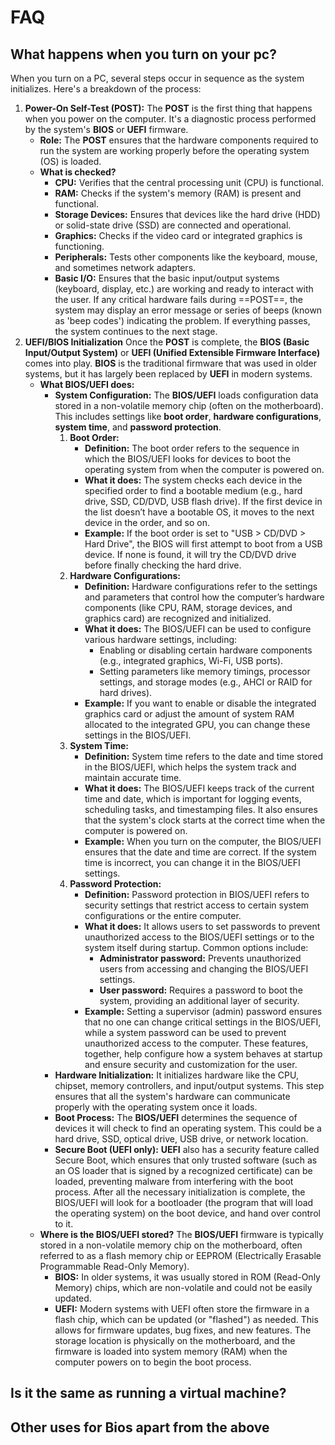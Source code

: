 # FAQ

## **What happens when you turn on your pc?**

When you turn on a PC, several steps occur in sequence as the system initializes. Here's a breakdown of the process:

1. **Power-On Self-Test (POST):**
    The **POST** is the first thing that happens when you power on the computer. It's a diagnostic process performed by the system's **BIOS** or **UEFI** firmware.
    - **Role:** The **POST** ensures that the hardware components required to run the system are working properly before the operating system (OS) is loaded.
    - **What is checked?**
        - **CPU:** Verifies that the central processing unit (CPU) is functional.
        - **RAM:** Checks if the system's memory (RAM) is present and functional.
        - **Storage Devices:** Ensures that devices like the hard drive (HDD) or solid-state drive (SSD) are connected and operational.
        - **Graphics:** Checks if the video card or integrated graphics is functioning.
        - **Peripherals:** Tests other components like the keyboard, mouse, and sometimes network adapters.
        - **Basic I/O:** Ensures that the basic input/output systems (keyboard, display, etc.) are working and ready to interact with the user.
    If any critical hardware fails during ==POST==, the system may display an error message or series of beeps (known as 'beep codes') indicating the problem. If everything passes, the system continues to the next stage.
2. **UEFI/BIOS Initialization**
    Once the **POST** is complete, the **BIOS (Basic Input/Output System)** or **UEFI (Unified Extensible Firmware Interface)** comes into play. **BIOS** is the traditional firmware that was used in older systems, but it has largely been replaced by **UEFI** in modern systems.
    - **What BIOS/UEFI does:**
        - **System Configuration:** The **BIOS/UEFI** loads configuration data stored in a non-volatile memory chip (often on the motherboard). This includes settings like **boot order**, **hardware configurations**, **system time**, and **password protection**.
            1. **Boot Order:**
                - **Definition:** The boot order refers to the sequence in which the BIOS/UEFI looks for devices to boot the operating system from when the computer is powered on.
                - **What it does:** The system checks each device in the specified order to find a bootable medium (e.g., hard drive, SSD, CD/DVD, USB flash drive). If the first device in the list doesn’t have a bootable OS, it moves to the next device in the order, and so on.
                - **Example:** If the boot order is set to "USB > CD/DVD > Hard Drive", the BIOS will first attempt to boot from a USB device. If none is found, it will try the CD/DVD drive before finally checking the hard drive.
            2. **Hardware Configurations:**
                - **Definition:** Hardware configurations refer to the settings and parameters that control how the computer’s hardware components (like CPU, RAM, storage devices, and graphics card) are recognized and initialized.
                - **What it does:** The BIOS/UEFI can be used to configure various hardware settings, including:
                    - Enabling or disabling certain hardware components (e.g., integrated graphics, Wi-Fi, USB ports).
                    - Setting parameters like memory timings, processor settings, and storage modes (e.g., AHCI or RAID for hard drives).
                - **Example:** If you want to enable or disable the integrated graphics card or adjust the amount of system RAM allocated to the integrated GPU, you can change these settings in the BIOS/UEFI.
            3. **System Time:**
                - **Definition:** System time refers to the date and time stored in the BIOS/UEFI, which helps the system track and maintain accurate time.
                - **What it does:** The BIOS/UEFI keeps track of the current time and date, which is important for logging events, scheduling tasks, and timestamping files. It also ensures that the system's clock starts at the correct time when the computer is powered on.
                - **Example:** When you turn on the computer, the BIOS/UEFI ensures that the date and time are correct. If the system time is incorrect, you can change it in the BIOS/UEFI settings.
            4. **Password Protection:**
                - **Definition:** Password protection in BIOS/UEFI refers to security settings that restrict access to certain system configurations or the entire computer.
                - **What it does:** It allows users to set passwords to prevent unauthorized access to the BIOS/UEFI settings or to the system itself during startup. Common options include:
                    - **Administrator password:** Prevents unauthorized users from accessing and changing the BIOS/UEFI settings.
                    - **User password:** Requires a password to boot the system, providing an additional layer of security.
                - **Example:** Setting a supervisor (admin) password ensures that no one can change critical settings in the BIOS/UEFI, while a system password can be used to prevent unauthorized access to the computer.
            These features, together, help configure how a system behaves at startup and ensure security and customization for the user.
        - **Hardware Initialization:** It initializes hardware like the CPU, chipset, memory controllers, and input/output systems. This step ensures that all the system's hardware can communicate properly with the operating system once it loads.
        - **Boot Process:** The **BIOS/UEFI** determines the sequence of devices it will check to find an operating system. This could be a hard drive, SSD, optical drive, USB drive, or network location.
        - **Secure Boot (UEFI only):** **UEFI** also has a security feature called Secure Boot, which ensures that only trusted software (such as an OS loader that is signed by a recognized certificate) can be loaded, preventing malware from interfering with the boot process.
After all the necessary initialization is complete, the BIOS/UEFI will look for a bootloader (the program that will load the operating system) on the boot device, and hand over control to it.
    - **Where is the BIOS/UEFI stored?**
    The **BIOS/UEFI** firmware is typically stored in a non-volatile memory chip on the motherboard, often referred to as a flash memory chip or EEPROM (Electrically Erasable Programmable Read-Only Memory).
        - **BIOS:** In older systems, it was usually stored in ROM (Read-Only Memory) chips, which are non-volatile and could not be easily updated.
        - **UEFI:** Modern systems with UEFI often store the firmware in a flash chip, which can be updated (or "flashed") as needed. This allows for firmware updates, bug fixes, and new features.
    The storage location is physically on the motherboard, and the firmware is loaded into system memory (RAM) when the computer powers on to begin the boot process.

## **Is it the same as running a virtual machine?**

## Other uses for Bios apart from the above
